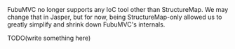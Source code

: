 <!--Title:Integration with StructureMap for IoC-->

<div class="alert alert-info">FubuMVC no longer supports any IoC tool other than StructureMap. We may change that in Jasper,
but for now, being StructureMap-only allowed us to greatly simplify and shrink down FubuMVC's internals.</div>

TODO(write something here)